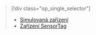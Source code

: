 > [!div class="op_single_selector"]
> * [Simulovaná zařízení](../articles/iot-suite/iot-suite-v1-gateway-kit-get-started-simulator.md)
> * [Zařízení SensorTag](../articles/iot-suite/iot-suite-v1-gateway-kit-get-started-sensortag.md)
